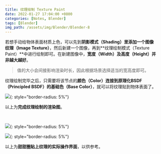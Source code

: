 ```yaml
---
title: 纹理绘制 Texture Paint
date: 2022-01-27 17:04:00 +0800
categories: [Notes, Blender]
tags: [Blender]
img_path: /assets/img/Blender/Blender-8
---
```


若想手动给物体表面材质上色，可以先到**阴影模式（Shading）**里添加一个**图像纹理（Image Texture）**，然后新建一个图像，再到**纹理绘制模式（Texture Paint）**中进行绘制即可。在新建图像中，**宽度（Width）及高度（Height）并非越大越好**。

> 值的大小会间接影响渲染时长，因此根据场景选择适当的宽高度即可。

纹理绘制完毕之后，只需要将该节点的**颜色（Color）**连接到**原理化BSDF（Principled BSDF）**的**基础色（Base Color）**，就可以将纹理贴到物体表面了。

![](after-texture-paint.png){: style="border-radius: 5%"}

以上为**完成纹理绘制的渲染图**。

<br>

![](screenshot.png){: style="border-radius: 5%"}

![](screenshot-1.png){: style="border-radius: 5%"}

以上为**甜甜圈贴上纹理的实际操作界面**，以供参考。
